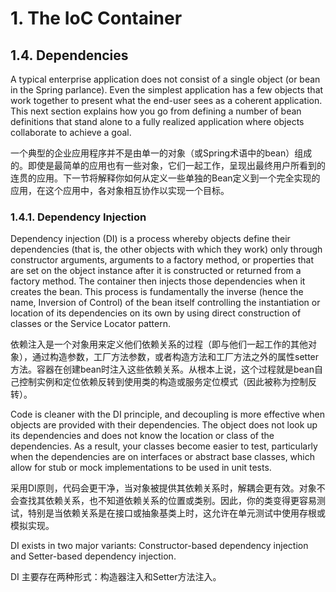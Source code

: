 # 1. The IoC Container
## 1.4. Dependencies
A typical enterprise application does not consist of a single object (or bean in the Spring parlance). Even the simplest application has a few objects that work together to present what the end-user sees as a coherent application. This next section explains how you go from defining a number of bean definitions that stand alone to a fully realized application where objects collaborate to achieve a goal.

一个典型的企业应用程序并不是由单一的对象（或Spring术语中的bean）组成的。即使是最简单的应用也有一些对象，它们一起工作，呈现出最终用户所看到的连贯的应用。下一节将解释你如何从定义一些单独的Bean定义到一个完全实现的应用，在这个应用中，各对象相互协作以实现一个目标。

### 1.4.1. Dependency Injection

Dependency injection (DI) is a process whereby objects define their dependencies (that is, the other objects with which they work) only through constructor arguments, arguments to a factory method, or properties that are set on the object instance after it is constructed or returned from a factory method. The container then injects those dependencies when it creates the bean. This process is fundamentally the inverse (hence the name, Inversion of Control) of the bean itself controlling the instantiation or location of its dependencies on its own by using direct construction of classes or the Service Locator pattern.

依赖注入是一个对象用来定义他们依赖关系的过程（即与他们一起工作的其他对象），通过构造参数，工厂方法参数，或者构造方法和工厂方法之外的属性setter方法。容器在创建bean时注入这些依赖关系。从根本上说，这个过程就是bean自己控制实例和定位依赖反转到使用类的构造或服务定位模式（因此被称为控制反转）。

Code is cleaner with the DI principle, and decoupling is more effective when objects are provided with their dependencies. The object does not look up its dependencies and does not know the location or class of the dependencies. As a result, your classes become easier to test, particularly when the dependencies are on interfaces or abstract base classes, which allow for stub or mock implementations to be used in unit tests.

采用DI原则，代码会更干净，当对象被提供其依赖关系时，解耦会更有效。对象不会查找其依赖关系，也不知道依赖关系的位置或类别。因此，你的类变得更容易测试，特别是当依赖关系是在接口或抽象基类上时，这允许在单元测试中使用存根或模拟实现。

DI exists in two major variants: Constructor-based dependency injection and Setter-based dependency injection.

DI 主要存在两种形式：构造器注入和Setter方法注入。

